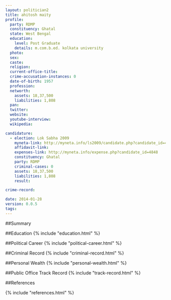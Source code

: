 ```yaml
---
layout: politician2
title: ahitosh maity
profile: 
  party: RDMP
  constituency: Ghatal
  state: West Bengal
  education: 
    level: Post Graduate
    details: m.com.b.ed. kolkata university
  photo: 
  sex: 
  caste: 
  religion: 
  current-office-title: 
  crime-accusation-instances: 0
  date-of-birth: 1957
  profession: 
  networth: 
    assets: 18,37,500
    liabilities: 1,808
  pan: 
  twitter: 
  website: 
  youtube-interview: 
  wikipedia: 

candidature: 
  - election: Lok Sabha 2009
    myneta-link: http://myneta.info/ls2009/candidate.php?candidate_id=4848
    affidavit-link: 
    expenses-link: http://myneta.info/expense.php?candidate_id=4848
    constituency: Ghatal 
    party: RDMP
    criminal-cases: 0
    assets: 18,37,500
    liabilities: 1,808
    result:  

crime-record: 

date: 2014-01-28
version: 0.0.5
tags: 
---
```

##Summary


##Education
{% include "education.html" %}


##Political Career
{% include "political-career.html" %}


##Criminal Record
{% include "criminal-record.html" %}


##Personal Wealth
{% include "personal-wealth.html" %}


##Public Office Track Record
{% include "track-record.html" %}


##References


{% include "references.html" %}